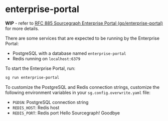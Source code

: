 # enterprise-portal

**WIP** - refer to [RFC 885 Sourcegraph Enterprise Portal (go/enterprise-portal)](https://docs.google.com/document/d/1tiaW1IVKm_YSSYhH-z7Q8sv4HSO_YJ_Uu6eYDjX7uU4/edit#heading=h.tdaxc5h34u7q) for more details.

There are some services that are expected to be running by the Enterprise Portal:

- PostgreSQL with a database named `enterprise-portal`
- Redis running on `localhost:6379`

To start the Enterprise Portal, run:

```zsh
sg run enterprise-portal
```

To customize the PostgreSQL and Redis connection strings, customize the following environment variables in your `sg.config.overwrite.yaml` file:

- `PGDSN`: PostgreSQL connection string
- `REDIS_HOST`: Redis host
- `REDIS_PORT`: Redis port
Hello Sourcegraph!
Goodbye

